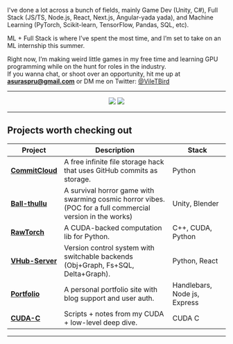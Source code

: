 

I've done a lot across a bunch of fields, mainly Game Dev (Unity, C#), Full Stack (JS/TS, Node.js, React, Next.js, Angular-yada yada), and Machine Learning (PyTorch, Scikit-learn, TensorFlow, Pandas, SQL, etc).  

ML + Full Stack is where I’ve spent the most time, and I’m set to take on an ML internship this summer.

Right now, I’m making weird little games in my free time and learning GPU programming while on the hunt for roles in the industry.  
If you wanna chat, or shoot over an opportunity, hit me up at **asuraspru@gmail.com** or DM me on Twitter:  <a href="https://twitter.com/viletbird" target="_blank">@VileTBird</a>

---

<p align="center">
  <img src="https://github-readme-stats.vercel.app/api?username=viletbird&show_icons=true&theme=radical&hide_title=true&hide_rank=true&custom_title=Stats&card_width=400" />
  <img src="https://github-readme-stats.vercel.app/api/top-langs/?username=viletbird&layout=compact&theme=radical&card_width=400" />
</p>

---

## Projects worth checking out

| Project | Description | Stack |
|--------|-------------|-------|
| **[CommitCloud](https://github.com/VileTBird/CommitCloud)** | A free infinite file storage hack that uses GitHub commits as storage. | Python |
| **[Ball-thullu](https://github.com/VileTBird/Ball-thullu)** | A survival horror game with swarming cosmic horror vibes. (POC for a full commercial version in the works) | Unity, Blender |
| **[RawTorch](https://github.com/VileTBird/RawTorch)** | A CUDA-backed computation lib for Python. | C++, CUDA, Python |
| **[VHub-Server](https://github.com/VileTBird/VHub-Server)** | Version control system with switchable backends (Obj+Graph, Fs+SQL, Delta+Graph). | Python, React |
| **[Portfolio](https://github.com/VileTBird/Portfolio)** | A personal portfolio site with blog support and user auth. | Handlebars, Node js, Express |
| **[CUDA-C](https://github.com/VileTBird/CUDA-C)** | Scripts + notes from my CUDA + low-level deep dive. | CUDA C |

---
